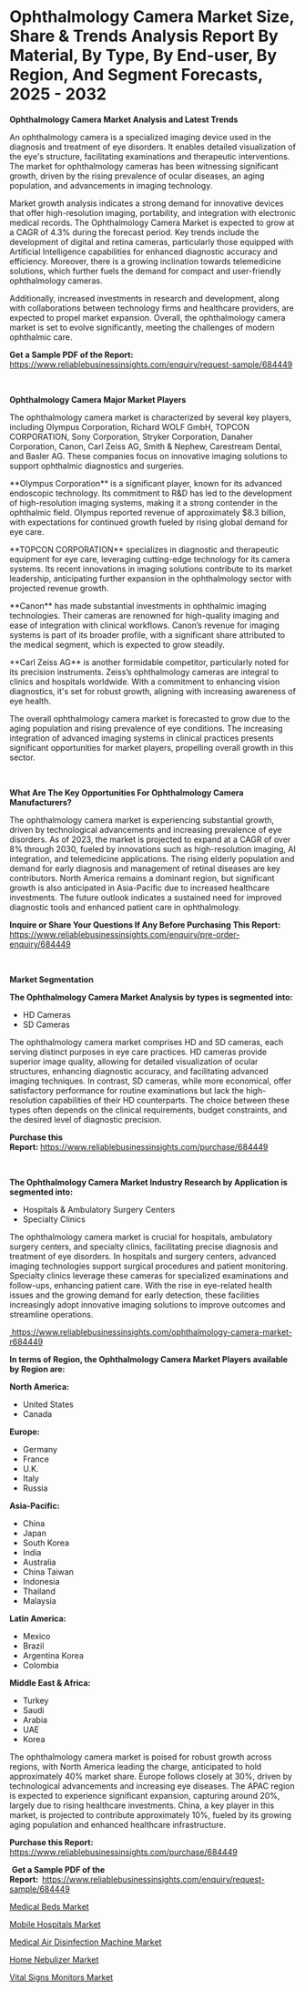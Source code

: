 <p><h1>Ophthalmology Camera Market Size, Share & Trends Analysis Report By Material, By Type, By End-user, By Region, And Segment Forecasts, 2025 - 2032</h1></p><p><strong>Ophthalmology Camera Market Analysis and Latest Trends</strong></p>
<p><p>An ophthalmology camera is a specialized imaging device used in the diagnosis and treatment of eye disorders. It enables detailed visualization of the eye's structure, facilitating examinations and therapeutic interventions. The market for ophthalmology cameras has been witnessing significant growth, driven by the rising prevalence of ocular diseases, an aging population, and advancements in imaging technology.</p><p>Market growth analysis indicates a strong demand for innovative devices that offer high-resolution imaging, portability, and integration with electronic medical records. The Ophthalmology Camera Market is expected to grow at a CAGR of 4.3% during the forecast period. Key trends include the development of digital and retina cameras, particularly those equipped with Artificial Intelligence capabilities for enhanced diagnostic accuracy and efficiency. Moreover, there is a growing inclination towards telemedicine solutions, which further fuels the demand for compact and user-friendly ophthalmology cameras.</p><p>Additionally, increased investments in research and development, along with collaborations between technology firms and healthcare providers, are expected to propel market expansion. Overall, the ophthalmology camera market is set to evolve significantly, meeting the challenges of modern ophthalmic care.</p></p>
<p><strong>Get a Sample PDF of the Report:&nbsp;</strong> <a href="https://www.reliablebusinessinsights.com/enquiry/request-sample/684449?utm_campaign=1873&utm_medium=2&utm_source=Github&utm_content=ia&utm_term=04032025&utm_id=ophthalmology-camera">https://www.reliablebusinessinsights.com/enquiry/request-sample/684449</a></p>
<p>&nbsp;</p>
<p><strong>Ophthalmology Camera Major Market Players</strong></p>
<p><p>The ophthalmology camera market is characterized by several key players, including Olympus Corporation, Richard WOLF GmbH, TOPCON CORPORATION, Sony Corporation, Stryker Corporation, Danaher Corporation, Canon, Carl Zeiss AG, Smith & Nephew, Carestream Dental, and Basler AG. These companies focus on innovative imaging solutions to support ophthalmic diagnostics and surgeries.</p><p>**Olympus Corporation** is a significant player, known for its advanced endoscopic technology. Its commitment to R&D has led to the development of high-resolution imaging systems, making it a strong contender in the ophthalmic field. Olympus reported revenue of approximately $8.3 billion, with expectations for continued growth fueled by rising global demand for eye care.</p><p>**TOPCON CORPORATION** specializes in diagnostic and therapeutic equipment for eye care, leveraging cutting-edge technology for its camera systems. Its recent innovations in imaging solutions contribute to its market leadership, anticipating further expansion in the ophthalmology sector with projected revenue growth.</p><p>**Canon** has made substantial investments in ophthalmic imaging technologies. Their cameras are renowned for high-quality imaging and ease of integration with clinical workflows. Canon’s revenue for imaging systems is part of its broader profile, with a significant share attributed to the medical segment, which is expected to grow steadily.</p><p>**Carl Zeiss AG** is another formidable competitor, particularly noted for its precision instruments. Zeiss’s ophthalmology cameras are integral to clinics and hospitals worldwide. With a commitment to enhancing vision diagnostics, it's set for robust growth, aligning with increasing awareness of eye health.</p><p>The overall ophthalmology camera market is forecasted to grow due to the aging population and rising prevalence of eye conditions. The increasing integration of advanced imaging systems in clinical practices presents significant opportunities for market players, propelling overall growth in this sector.</p></p>
<p>&nbsp;</p>
<p><strong>What Are The Key Opportunities For Ophthalmology Camera Manufacturers?</strong></p>
<p><p>The ophthalmology camera market is experiencing substantial growth, driven by technological advancements and increasing prevalence of eye disorders. As of 2023, the market is projected to expand at a CAGR of over 8% through 2030, fueled by innovations such as high-resolution imaging, AI integration, and telemedicine applications. The rising elderly population and demand for early diagnosis and management of retinal diseases are key contributors. North America remains a dominant region, but significant growth is also anticipated in Asia-Pacific due to increased healthcare investments. The future outlook indicates a sustained need for improved diagnostic tools and enhanced patient care in ophthalmology.</p></p>
<p><strong>Inquire or Share Your Questions If Any Before Purchasing This Report:</strong> <a href="https://www.reliablebusinessinsights.com/enquiry/pre-order-enquiry/684449?utm_campaign=1873&utm_medium=2&utm_source=Github&utm_content=ia&utm_term=04032025&utm_id=ophthalmology-camera">https://www.reliablebusinessinsights.com/enquiry/pre-order-enquiry/684449</a></p>
<p>&nbsp;</p>
<p><strong>Market Segmentation</strong></p>
<p><strong>The Ophthalmology Camera Market Analysis by types is segmented into:</strong></p>
<p><ul><li>HD Cameras</li><li>SD Cameras</li></ul></p>
<p><p>The ophthalmology camera market comprises HD and SD cameras, each serving distinct purposes in eye care practices. HD cameras provide superior image quality, allowing for detailed visualization of ocular structures, enhancing diagnostic accuracy, and facilitating advanced imaging techniques. In contrast, SD cameras, while more economical, offer satisfactory performance for routine examinations but lack the high-resolution capabilities of their HD counterparts. The choice between these types often depends on the clinical requirements, budget constraints, and the desired level of diagnostic precision.</p></p>
<p><strong>Purchase this Report:&nbsp;</strong><a href="https://www.reliablebusinessinsights.com/purchase/684449?utm_campaign=1873&utm_medium=2&utm_source=Github&utm_content=ia&utm_term=04032025&utm_id=ophthalmology-camera">https://www.reliablebusinessinsights.com/purchase/684449</a></p>
<p>&nbsp;</p>
<p><strong>The Ophthalmology Camera Market Industry Research by Application is segmented into:</strong></p>
<p><ul><li>Hospitals & Ambulatory Surgery Centers</li><li>Specialty Clinics</li></ul></p>
<p><p>The ophthalmology camera market is crucial for hospitals, ambulatory surgery centers, and specialty clinics, facilitating precise diagnosis and treatment of eye disorders. In hospitals and surgery centers, advanced imaging technologies support surgical procedures and patient monitoring. Specialty clinics leverage these cameras for specialized examinations and follow-ups, enhancing patient care. With the rise in eye-related health issues and the growing demand for early detection, these facilities increasingly adopt innovative imaging solutions to improve outcomes and streamline operations.</p></p>
<p><a href="https://www.reliablebusinessinsights.com/ophthalmology-camera-market-r684449?utm_campaign=1873&utm_medium=2&utm_source=Github&utm_content=ia&utm_term=04032025&utm_id=ophthalmology-camera">&nbsp;https://www.reliablebusinessinsights.com/ophthalmology-camera-market-r684449</a></p>
<p><strong>In terms of Region, the Ophthalmology Camera Market Players available by Region are:</strong></p>
<p>
    <p> <strong> North America: </strong>
        <ul>
            <li>United States</li>
            <li>Canada</li>
        </ul>
        </p> 
    <p> <strong> Europe: </strong>
        <ul>
            <li>Germany</li>
            <li>France</li>
            <li>U.K.</li>
            <li>Italy</li>
            <li>Russia</li>
        </ul>
        </p> 
    <p> <strong> Asia-Pacific: </strong>
        <ul>
            <li>China</li>
            <li>Japan</li>
            <li>South Korea</li>
            <li>India</li>
            <li>Australia</li>
            <li>China Taiwan</li>
            <li>Indonesia</li>
            <li>Thailand</li>
            <li>Malaysia</li>
        </ul>
        </p> 
    <p> <strong> Latin America: </strong>
        <ul>
            <li>Mexico</li>
            <li>Brazil</li>
            <li>Argentina Korea</li>
            <li>Colombia</li>
        </ul>
        </p> 
    <p> <strong> Middle East & Africa: </strong>
        <ul>
            <li>Turkey</li>
            <li>Saudi</li>
            <li>Arabia</li>
            <li>UAE</li>
            <li>Korea</li>
        </ul>
    </p>
    </p>
<p><p>The ophthalmology camera market is poised for robust growth across regions, with North America leading the charge, anticipated to hold approximately 40% market share. Europe follows closely at 30%, driven by technological advancements and increasing eye diseases. The APAC region is expected to experience significant expansion, capturing around 20%, largely due to rising healthcare investments. China, a key player in this market, is projected to contribute approximately 10%, fueled by its growing aging population and enhanced healthcare infrastructure.</p></p>
<p><strong>Purchase this Report: </strong><a href="https://www.reliablebusinessinsights.com/purchase/684449?utm_campaign=1873&utm_medium=2&utm_source=Github&utm_content=ia&utm_term=04032025&utm_id=ophthalmology-camera">https://www.reliablebusinessinsights.com/purchase/684449</a></p>
<p>&nbsp;<strong>Get a Sample PDF of the Report:&nbsp;&nbsp;</strong><a href="https://www.reliablebusinessinsights.com/enquiry/request-sample/684449?utm_campaign=1873&utm_medium=2&utm_source=Github&utm_content=ia&utm_term=04032025&utm_id=ophthalmology-camera">https://www.reliablebusinessinsights.com/enquiry/request-sample/684449</a></p>
<p><strong></strong></p>
<p><p><a href="https://github.com/eymermanda0p/Market-Research-Report-List-1/blob/main/medical-beds-market.md?utm_campaign=1873&utm_medium=2&utm_source=Github&utm_content=ia&utm_term=04032025&utm_id=ophthalmology-camera">Medical Beds Market</a></p><p><a href="https://github.com/rokiahgrendy/Market-Research-Report-List-1/blob/main/mobile-hospitals-market.md?utm_campaign=1873&utm_medium=2&utm_source=Github&utm_content=ia&utm_term=04032025&utm_id=ophthalmology-camera">Mobile Hospitals Market</a></p><p><a href="https://github.com/guzasbahsas/Market-Research-Report-List-1/blob/main/medical-air-disinfection-machine-market.md?utm_campaign=1873&utm_medium=2&utm_source=Github&utm_content=ia&utm_term=04032025&utm_id=ophthalmology-camera">Medical Air Disinfection Machine Market</a></p><p><a href="https://github.com/nagateyisu29/Market-Research-Report-List-1/blob/main/home-nebulizer-market.md?utm_campaign=1873&utm_medium=2&utm_source=Github&utm_content=ia&utm_term=04032025&utm_id=ophthalmology-camera">Home Nebulizer Market</a></p><p><a href="https://github.com/weisonmanych/Market-Research-Report-List-1/blob/main/vital-signs-monitors-market.md?utm_campaign=1873&utm_medium=2&utm_source=Github&utm_content=ia&utm_term=04032025&utm_id=ophthalmology-camera">Vital Signs Monitors Market</a></p></p>